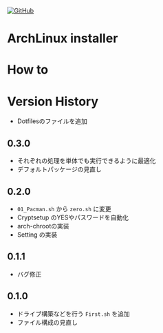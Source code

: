 <a href="LICENSE" alt="MIT License"><img alt="GitHub" src="https://img.shields.io/github/license/toshiki670/linux_installer?style=flat-square"></a>

# ArchLinux installer

# How to

# Version History
- Dotfilesのファイルを追加

## 0.3.0
- それぞれの処理を単体でも実行できるように最適化
- デフォルトパッケージの見直し

## 0.2.0
- `01_Pacman.sh` から `zero.sh` に変更
- Cryptsetup のYESやパスワードを自動化
- arch-chrootの実装
- Setting の実装

## 0.1.1
- バグ修正

## 0.1.0
- ドライブ構築などを行う `First.sh` を追加
- ファイル構成の見直し
